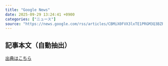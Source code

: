 ```yaml
---
title: "Google News"
date: 2025-09-29 13:24:41 +0900
categories: ["ニュース"]
source: "https://news.google.com/rss/articles/CBMiX0FVX3lxTE1PRGM3Q3BZR0VDRXN6Y0tqNEl6WEFCTmVQbE1ZOFdSaXN4aFluVzZBUkNkd1BvdnhLMzRQRExVUXpKdnhZeVZYcFdsNGNZQzNBUVdEYzR4OEZVZDk4Snc00gFkQVVfeXFMT3VFQUlLYTQ2S21lZXFFclZHcjR0QlZKLW1sdzhmWU9odHplRVA3ai16Vzd2eDdVZDhzbHZaWmpVZ3I1RkhORDRrRDVwcV8tRWFNekV2U0NFRWZ3RjJwMjhmVzZJZw?oc=5"
---
```


## 記事本文（自動抽出）
<body class="y0K44d EA71Tc" id="readabilityBody"></body>

[出典はこちら](https://news.google.com/rss/articles/CBMiX0FVX3lxTE1PRGM3Q3BZR0VDRXN6Y0tqNEl6WEFCTmVQbE1ZOFdSaXN4aFluVzZBUkNkd1BvdnhLMzRQRExVUXpKdnhZeVZYcFdsNGNZQzNBUVdEYzR4OEZVZDk4Snc00gFkQVVfeXFMT3VFQUlLYTQ2S21lZXFFclZHcjR0QlZKLW1sdzhmWU9odHplRVA3ai16Vzd2eDdVZDhzbHZaWmpVZ3I1RkhORDRrRDVwcV8tRWFNekV2U0NFRWZ3RjJwMjhmVzZJZw?oc=5)
